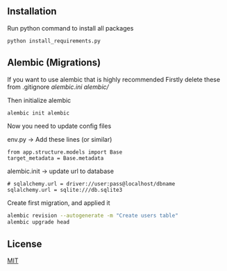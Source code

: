 ## Installation

Run python command to install all packages

```bash
python install_requirements.py
```

## Alembic (Migrations)

If you want to use alembic that is highly recommended
Firstly delete these from .gitignore
_alembic.ini
alembic/_

Then initialize alembic

```bash
alembic init alembic
```

Now you need to update config files

env.py -> Add these lines (or similar)

```
from app.structure.models import Base
target_metadata = Base.metadata
```

alembic.init -> update url to database

```
# sqlalchemy.url = driver://user:pass@localhost/dbname
sqlalchemy.url = sqlite:///db.sqlite3
```

Create first migration, and applied it

```bash
alembic revision --autogenerate -m "Create users table"
alembic upgrade head
```

## License

[MIT](https://choosealicense.com/licenses/mit/)
